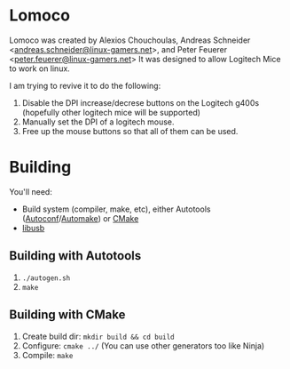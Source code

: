 # Lomoco
Lomoco was created by Alexios Chouchoulas, Andreas Schneider &lt;andreas.schneider@linux-gamers.net>, and  Peter Feuerer &lt;peter.feuerer@linux-gamers.net>
It was designed to allow Logitech Mice to work on linux.

I am trying to revive it to do the following:

1. Disable the DPI increase/decrese buttons on the Logitech g400s (hopefully other logitech mice will be supported)
2. Manually set the DPI of a logitech mouse.
3. Free up the mouse buttons so that all of them can be used.

# Building

You'll need:

  * Build system (compiler, make, etc), either Autotools ([Autoconf](https://www.gnu.org/software/autoconf/)/[Automake](https://www.gnu.org/software/automake/))
    or [CMake](http://www.cmake.org/)
  * [libusb](http://www.libusb.org/)

## Building with Autotools

1. `./autogen.sh`
2. `make`

## Building with CMake

1. Create build dir: `mkdir build && cd build`
2. Configure: `cmake ../` (You can use other generators too like Ninja)
3. Compile: `make`


